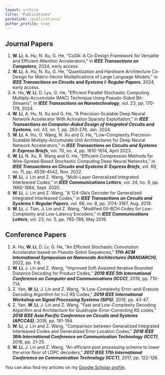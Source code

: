 ```yaml
---
layout: archive
title: "Publications"
permalink: /publications/
author_profile: true
---
```


## Journal Papers
1. **W. Li**, A. Hu, N. Xu, G. He, "CoDA: A Co-Design Framework for Versatile and Efficient Attention Accelerators," in ***IEEE Transactions on Computers***, 2024, early access.
2. **W. Li**, A. Hu, N. Xu, G. He, "Quantization and Hardware Architecture Co-Design for Matrix-Vector Multiplications of Large Language Models," in ***IEEE Transactions on Circuits and Systems I: Regular Papers***, 2024, early access.
3. A. Hu, **W. Li**, D. Lyu, G. He, "Efficient Parallel Stochastic Computing Multiply-Accumulate (MAC) Technique Using Pseudo-Sobol Bit-Streams", in ***IEEE Transactions on Nanotechnology***, vol. 23, pp. 170-179, 2024.
4. **W. Li**, A. Hu, N. Xu and G. He, "A Precision-Scalable Deep Neural Network Accelerator With Activation Sparsity Exploitation," in ***IEEE Transactions on Computer-Aided Design of Integrated Circuits and Systems***, vol. 43, no. 1, pp. 263-276, Jan. 2024.
5. **W. Li**, A. Hu, G. Wang, N. Xu and G. He, "Low-Complexity Precision-Scalable Multiply-Accumulate Unit Architectures for Deep Neural Network Accelerators," in ***IEEE Transactions on Circuits and Systems II: Express Briefs***, vol. 70, no. 4, pp. 1610-1614, April 2023.
6. **W. Li**, N. Xu, R. Wang and G. He, "Efficient Compression Methods for Wire-Spread-Based Stochastic Computing Deep Neural Networks," in ***IEEE Transactions on Circuits and Systems II: Express Briefs***, vol. 69, no. 11, pp. 4538-4542, Nov. 2022.
7. **W. Li**, J. Lin and Z. Wang, "Multi-Layer Generalized Integrated Interleaved Codes," in ***IEEE Communications Letters***, vol. 24, no. 9, pp. 1880-1884, Sept. 2020.
8. **W. Li**, J. Lin and Z. Wang, "A 124-Gb/s Decoder for Generalized Integrated Interleaved Codes," in ***IEEE Transactions on Circuits and Systems I: Regular Papers***, vol. 66, no. 8, pp. 3174-3187, Aug. 2019.
9. **W. Li**, J. Tian, J. Lin and Z. Wang, "Modified GII-BCH Codes for Low-Complexity and Low-Latency Encoders," in ***IEEE Communications Letters***, vol. 23, no. 5, pp. 785-788, May 2019.

## Conference Papers
1. A. Hu, **W. Li**, D. Lv, G. He, "An Efficient Stochastic Convolution Accelerator based on Pseudo-Sobol Sequences," ***17th ACM International Symposium on Nanoscale Architectures (NANOARCH)***, 2022, pp. 1–6.
2. **W. Li**, J. Lin and Z. Wang, "Improved Soft-Assisted Iterative Bounded Distance Decoding for Product Codes," ***2019 IEEE 5th International Conference on Computer and Communications (ICCC)***, 2019, pp. 710-714.
3. Z. Yan, **W. Li**, J. Lin and Z. Wang, "A Low-Complexity Error-and-Erasure Decoding Algorithm for t=2 RS Codes," ***2019 IEEE International Workshop on Signal Processing Systems (SiPS)***, 2019, pp. 43-47.
4. Z. Yan, **W. Li**, J. Lin and Z. Wang, "Fast and Low-Complexity Decoding Algorithm and Architecture for Quadruple-Error-Correcting RS codes," ***2018 IEEE Asia Pacific Conference on Circuits and Systems (APCCAS)***, 2018, pp. 191-194.
5. **W. Li**, J. Lin and Z. Wang, "Comparison between Generalized Integrated Interleaved Codes and Generalized Error Location Codes," ***2018 IEEE 18th International Conference on Communication Technology (ICCT)***, 2018, pp. 21-25.
6. **W. Li**, J. Lin and Z. Wang, "An efficient post processing scheme to lower the error floor of LDPC decoders," ***2017 IEEE 17th International Conference on Communication Technology (ICCT)***, 2017, pp. 122-126.

  You can also find my articles on my [Google Scholar profile](https://scholar.google.com/citations?user=2wfEnbsAAAAJ&hl=zh-CN).
